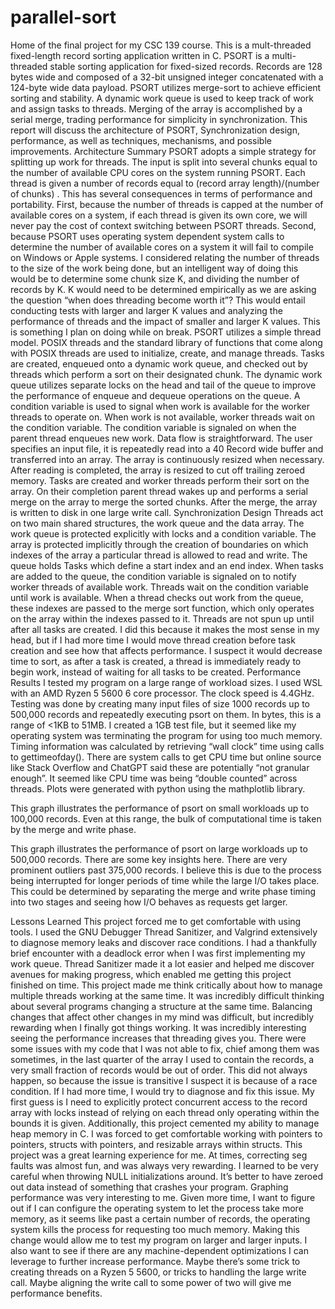 # parallel-sort
Home of the final project for my CSC 139 course. This is a mult-threaded fixed-length record sorting application written in C. 
PSORT is a multi-threaded stable sorting application for fixed-sized records. Records are 128 bytes wide and composed of a 32-bit unsigned integer concatenated with a 124-byte wide data payload. PSORT utilizes merge-sort to achieve efficient sorting and stability. A dynamic work queue is used to keep track of work and assign tasks to threads. Merging of the array is accomplished by a serial merge, trading performance for simplicity in synchronization. This report will discuss the architecture of PSORT, Synchronization design, performance, as well as techniques, mechanisms, and possible improvements. 
Architecture Summary
PSORT adopts a simple strategy for splitting up work for threads. The input is split into several chunks equal to the number of available CPU cores on the system running PSORT. Each thread is given a number of records equal to (record array length)/(number of chunks) . This has several consequences in terms of performance and portability. First, because the number of threads is capped at the number of available cores on a system, if each thread is given its own core, we will never pay the cost of context switching between PSORT threads. Second, because PSORT uses operating system dependent system calls to determine the number of available cores on a system it will fail to compile on Windows or Apple systems. I considered relating the number of threads to the size of the work being done, but an intelligent way of doing this would be to determine some chunk size K, and dividing the number of records by K. K would need to be determined empirically as we are asking the question “when does threading become worth it”? This would entail conducting tests with larger and larger K values and analyzing the performance of threads and the impact of smaller and larger K values. This is something I plan on doing while on break. 
PSORT utilizes a simple thread model. POSIX threads and the standard library of functions that come along with POSIX threads are used to initialize, create, and manage threads. Tasks are created, enqueued onto a dynamic work queue, and checked out by threads which perform a sort on their designated chunk. The dynamic work queue utilizes separate locks on the head and tail of the queue to improve the performance of enqueue and dequeue operations on the queue. A condition variable is used to signal when work is available for the worker threads to operate on. When work is not available, worker threads wait on the condition variable. The condition variable is signaled on when the parent thread enqueues new work. 
Data flow is straightforward. The user specifies an input file, it is repeatedly read into a 40 Record wide buffer and transferred into an array. The array is continuously resized when necessary. After reading is completed, the array is resized to cut off trailing zeroed memory. Tasks are created and worker threads perform their sort on the array. On their completion parent thread wakes up and performs a serial merge on the array to merge the sorted chunks. After the merge, the array is written to disk in one large write call. 
Synchronization Design
	Threads act on two main shared structures, the work queue and the data array. The work queue is protected explicitly with locks and a condition variable. The array is protected implicitly through the creation of boundaries on which indexes of the array a particular thread is allowed to read and write. The queue holds Tasks which define a start index and an end index. When tasks are added to the queue, the condition variable is signaled on to notify worker threads of available work. Threads wait on the condition variable until work is available. When a thread checks out work from the queue, these indexes are passed to the merge sort function, which only operates on the array within the indexes passed to it. Threads are not spun up until after all tasks are created. I did this because it makes the most sense in my head, but if I had more time I would move thread creation before task creation and see how that affects performance. I suspect it would decrease time to sort, as after a task is created, a thread is immediately ready to begin work, instead of waiting for all tasks to be created. 
Performance Results
I tested my program on a large range of workload sizes. I used WSL with an AMD Ryzen 5 5600 6 core processor. The clock speed is 4.4GHz. Testing was done by creating many input files of size 1000 records up to 500,000 records and repeatedly executing psort on them. In bytes, this is a range of <1KB to 51MB. I created a 1GB test file, but it seemed like my operating system was terminating the program for using too much memory.  Timing information was calculated by retrieving “wall clock” time using calls to gettimeofday(). There are system calls to get CPU time but online source like Stack Overflow and ChatGPT said these are potentially “not granular enough”. It seemed like CPU time was being “double counted” across threads.  Plots were generated with python using the mathplotlib library. 
 
This graph illustrates the performance of psort on small workloads up to 100,000 records. Even at this range, the bulk of computational time is taken by the merge and write phase.
 
This graph illustrates the performance of psort on large workloads up to 500,000 records. There are some key insights here. There are very prominent outliers past 375,000 records. I believe this is due to the process being interrupted for longer periods of time while the large I/O takes place. This could be determined by separating the merge and write phase timing into two stages and seeing how I/O behaves as requests get larger. 
	
Lessons Learned
	This project forced me to get comfortable with using tools. I used the GNU Debugger Thread Sanitizer, and Valgrind extensively to diagnose memory leaks and discover race conditions. I had a thankfully brief encounter with a deadlock error when I was first implementing my work queue. Thread Sanitizer made it a lot easier and helped me discover avenues for making progress, which enabled me getting this project finished on time. This project made me think critically about how to manage multiple threads working at the same time. It was incredibly difficult thinking about several programs changing a structure at the same time. Balancing changes that affect other changes in my mind was difficult, but incredibly rewarding when I finally got things working. It was incredibly interesting seeing the performance increases that threading gives you. 
There were some issues with my code that I was not able to fix, chief among them was sometimes, in the last quarter of the array I used to contain the records, a very small fraction of records would be out of order. This did not always happen, so because the issue is transitive I suspect it is because of a race condition. If I had more time, I would try to diagnose and fix this issue. My first guess is I need to explicitly protect concurrent access to the record array with locks instead of relying on each thread only operating within the bounds it is given. 
Additionally, this project cemented my ability to manage heap memory in C. I was forced to get comfortable working with pointers to pointers, structs with pointers, and resizable arrays within structs. This project was a great learning experience for me. At times, correcting seg faults was almost fun, and was always very rewarding. I learned to be very careful when throwing NULL initializations around. It’s better to have zeroed out data instead of something that crashes your program. 
Graphing performance was very interesting to me. Given more time, I want to figure out if I can configure the operating system to let the process take more memory, as it seems like past a certain number of records, the operating system kills the process for requesting too much memory. Making this change would allow me to test my program on larger and larger inputs. I also want to see if there are any machine-dependent optimizations I can leverage to further increase performance. Maybe there’s some trick to creating threads on a Ryzen 5 5600, or tricks to handling the large write call. Maybe aligning the write call to some power of two will give me performance benefits. 
